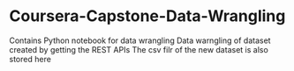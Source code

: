 # Coursera-Capstone-Data-Wrangling
Contains Python notebook for data wrangling
Data warngling of  dataset created by getting the REST APIs
The csv filr of the new dataset is also stored here

